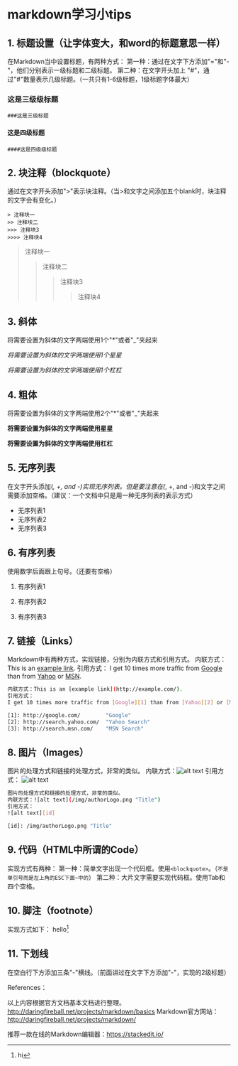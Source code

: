 # markdown学习小tips
## 1. 标题设置（让字体变大，和word的标题意思一样）

在Markdown当中设置标题，有两种方式：
第一种：通过在文字下方添加"="和"-"，他们分别表示一级标题和二级标题。
第二种：在文字开头加上 "#"，通过"#"数量表示几级标题。（一共只有1-6级标题，1级标题字体最大）

### 这是三级级标题
	###这是三级标题
#### 这是四级标题
	####这是四级级标题

## 2. 块注释（blockquote）

通过在文字开头添加">"表示块注释。（当>和文字之间添加五个blank时，块注释的文字会有变化。）
	
	> 注释块一
	>> 注释块二
	>>> 注释块3
	>>>> 注释块4

> 注释块一
>> 注释块二
>>> 注释块3
>>>> 注释块4

## 3. 斜体

将需要设置为斜体的文字两端使用1个"\*"或者"\_"夹起来

*将需要设置为斜体的文字两端使用1个星星*

_将需要设置为斜体的文字两端使用1个杠杠_

## 4. 粗体

将需要设置为斜体的文字两端使用2个"\*"或者"\_"夹起来

**将需要设置为斜体的文字两端使用星星**

__将需要设置为斜体的文字两端使用杠杠__

## 5. 无序列表

在文字开头添加(*, +, and -)实现无序列表。但是要注意在(*, +, and -)和文字之间需要添加空格。（建议：一个文档中只是用一种无序列表的表示方式）
* 无序列表1
* 无序列表2
* 无序列表3

## 6. 有序列表

使用数字后面跟上句号。（还要有空格）

1. 有序列表1

2. 有序列表2

3. 有序列表3

## 7. 链接（Links）
Markdown中有两种方式，实现链接，分别为内联方式和引用方式。
内联方式：This is an [example link](http://example.com/).
引用方式：
I get 10 times more traffic from [Google][1] than from [Yahoo][2] or [MSN][3].  

[1]: http://google.com/        "Google" 
[2]: http://search.yahoo.com/  "Yahoo Search" 
[3]: http://search.msn.com/    "MSN Search"

```bash
内联方式：This is an [example link](http://example.com/).
引用方式：
I get 10 times more traffic from [Google][1] than from [Yahoo][2] or [MSN][3].  

[1]: http://google.com/        "Google" 
[2]: http://search.yahoo.com/  "Yahoo Search" 
[3]: http://search.msn.com/    "MSN Search"
```


## 8. 图片（Images）
图片的处理方式和链接的处理方式，非常的类似。
内联方式：![alt text](/img/authorLogo.png "Title")
引用方式：
![alt text][id] 

[id]: /img/authorLogo.png "Title"

```bash
图片的处理方式和链接的处理方式，非常的类似。
内联方式：![alt text](/img/authorLogo.png "Title")
引用方式：
![alt text][id] 

[id]: /img/authorLogo.png "Title"
```

## 9. 代码（HTML中所谓的Code）
实现方式有两种：
第一种：简单文字出现一个代码框。使用`<blockquote>`。（`不是单引号而是左上角的ESC下面~中的`）
第二种：大片文字需要实现代码框。使用Tab和四个空格。

## 10. 脚注（footnote）
实现方式如下：
hello[^hello]


[^hello]: hi

## 11. 下划线
在空白行下方添加三条"-"横线。（前面讲过在文字下方添加"-"，实现的2级标题）

References： 

以上内容根据官方文档基本文档进行整理。http://daringfireball.net/projects/markdown/basics
Markdown官方网站：http://daringfireball.net/projects/markdown/ 

推荐一款在线的Markdown编辑器：https://stackedit.io/ 

